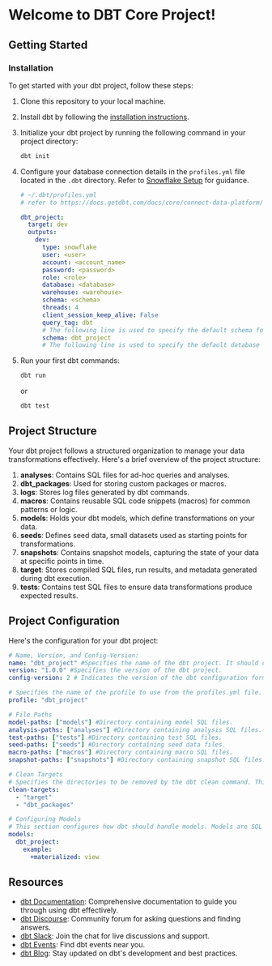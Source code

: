 # Welcome to DBT Core Project!

## Getting Started

### Installation

To get started with your dbt project, follow these steps:

1. Clone this repository to your local machine.
2. Install dbt by following the [installation instructions](https://docs.getdbt.com/docs/installation).
3. Initialize your dbt project by running the following command in your project directory:

    ```bash
    dbt init
    ```

4. Configure your database connection details in the `profiles.yml` file located in the `.dbt` directory. Refer to [Snowflake Setup](https://docs.getdbt.com/docs/core/connect-data-platform/snowflake-setup) for guidance.

    ```yml
    # ~/.dbt/profiles.yml
    # refer to https://docs.getdbt.com/docs/core/connect-data-platform/snowflake-setup

    dbt_project:
      target: dev
      outputs:
        dev:
          type: snowflake
          user: <user>
          account: <account_name>
          password: <password>
          role: <role>
          database: <database>
          warehouse: <warehouse>
          schema: <schema>
          threads: 4
          client_session_keep_alive: False
          query_tag: dbt
          # The following line is used to specify the default schema for the target database.
          schema: dbt_project
          # The following line is used to specify the default database for the target database.
    ```

5. Run your first dbt commands:

    ```bash
    dbt run
    ```

    or

    ```bash
    dbt test
    ```

## Project Structure

Your dbt project follows a structured organization to manage your data transformations effectively. Here's a brief overview of the project structure:

1. **analyses**: Contains SQL files for ad-hoc queries and analyses.
2. **dbt_packages**: Used for storing custom packages or macros.
3. **logs**: Stores log files generated by dbt commands.
4. **macros**: Contains reusable SQL code snippets (macros) for common patterns or logic.
5. **models**: Holds your dbt models, which define transformations on your data.
6. **seeds**: Defines seed data, small datasets used as starting points for transformations.
7. **snapshots**: Contains snapshot models, capturing the state of your data at specific points in time.
8. **target**: Stores compiled SQL files, run results, and metadata generated during dbt execution.
9. **tests**: Contains test SQL files to ensure data transformations produce expected results.

## Project Configuration

Here's the configuration for your dbt project:

```yml
# Name, Version, and Config-Version:
name: "dbt_project" #Specifies the name of the dbt project. It should contain only lowercase characters and underscores.
version: "1.0.0" #Specifies the version of the dbt project.
config-version: 2 # Indicates the version of the dbt configuration format being used. Version 2 is the current version.

# Specifies the name of the profile to use from the profiles.yml file. The profile contains connection details for the target data warehouse.
profile: "dbt_project"

# File Paths
model-paths: ["models"] #Directory containing model SQL files.
analysis-paths: ["analyses"] #Directory containing analysis SQL files.
test-paths: ["tests"] #Directory containing test SQL files.
seed-paths: ["seeds"] #Directory containing seed data files.
macro-paths: ["macros"] #Directory containing macro SQL files.
snapshot-paths: ["snapshots"] #Directory containing snapshot SQL files.

# Clean Targets
# Specifies the directories to be removed by the dbt clean command. This command removes generated artifacts from these directories.
clean-targets:
  - "target"
  - "dbt_packages"

# Configuring Models
# This section configures how dbt should handle models. Models are SQL files that define transformations on data.
models:
  dbt_project:
    example:
      +materialized: view
```

## Resources

- [dbt Documentation](https://docs.getdbt.com/docs/introduction): Comprehensive documentation to guide you through using dbt effectively.
- [dbt Discourse](https://discourse.getdbt.com/): Community forum for asking questions and finding answers.
- [dbt Slack](https://community.getdbt.com/): Join the chat for live discussions and support.
- [dbt Events](https://events.getdbt.com): Find dbt events near you.
- [dbt Blog](https://blog.getdbt.com/): Stay updated on dbt's development and best practices.
